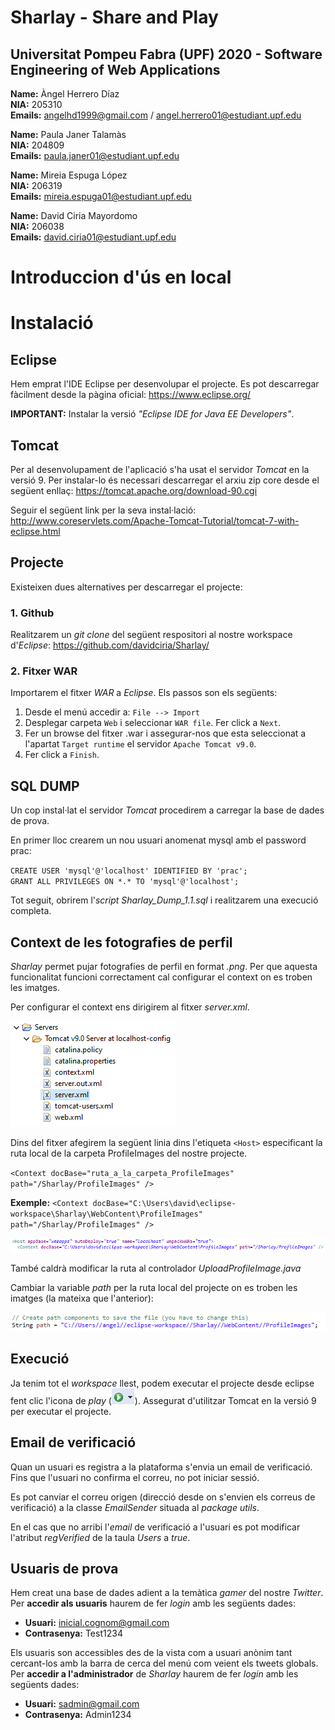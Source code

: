# Sharlay - Share and Play

## Universitat Pompeu Fabra (UPF) 2020 - Software Engineering of Web Applications

**Name:** Àngel Herrero Díaz <br />
**NIA:** 205310<br />
**Emails:** angelhd1999@gmail.com / angel.herrero01@estudiant.upf.edu<br />

**Name:** Paula Janer Talamàs  <br />
**NIA:** 204809<br />
**Emails:** paula.janer01@estudiant.upf.edu<br />

**Name:** Mireia Espuga López  <br />
**NIA:** 206319<br />
**Emails:** mireia.espuga01@estudiant.upf.edu<br />

**Name:** David Ciria Mayordomo <br />
**NIA:** 206038<br />
**Emails:** david.ciria01@estudiant.upf.edu<br />

# Introduccion d'ús en local

# Instalació

## Eclipse

Hem emprat l'IDE Eclipse per desenvolupar el projecte. Es pot descarregar fàcilment desde la pàgina oficial: https://www.eclipse.org/

**IMPORTANT:** Instalar la versió *"Eclipse IDE for Java EE Developers"*.

## Tomcat
Per al desenvolupament de l'aplicació s'ha usat el servidor *Tomcat* en la versió 9. Per instalar-lo és necessari descarregar el arxiu zip core desde el següent enllaç: https://tomcat.apache.org/download-90.cgi

Seguir el següent link per la seva instal·lació: http://www.coreservlets.com/Apache-Tomcat-Tutorial/tomcat-7-with-eclipse.html

##  Projecte

Existeixen dues alternatives per descarregar el projecte:

### 1. Github

Realitzarem un *git clone* del següent respositori al nostre workspace d'*Eclipse*: https://github.com/davidciria/Sharlay/

### 2. Fitxer WAR

Importarem el fitxer *WAR* a *Eclipse*. Els passos son els següents:
1. Desde el menú accedir a: `File --> Import`
2. Desplegar carpeta `Web` i seleccionar `WAR file`. Fer click a `Next`.
3. Fer un browse del fitxer .war i assegurar-nos que esta seleccionat a l'apartat `Target runtime` el servidor `Apache Tomcat v9.0`.
4. Fer click a `Finish`.

## SQL DUMP

Un cop instal·lat el servidor *Tomcat* procedirem a carregar la base de dades de prova. 

En primer lloc crearem un nou usuari anomenat mysql amb el password prac:

`CREATE USER 'mysql'@'localhost' IDENTIFIED BY 'prac'; ` <br>
`GRANT ALL PRIVILEGES ON *.* TO 'mysql'@'localhost'; `

Tot seguit, obrirem l'*script Sharlay_Dump_1.1.sql* i realitzarem una execució completa.

## Context de les fotografies de perfil

*Sharlay* permet pujar fotografies de perfil en format *.png*. Per que aquesta funcionalitat funcioni correctament cal configurar el context on es troben les imatges.

Per configurar el context ens dirigirem al fitxer *server.xml*.

<img src="https://github.com/davidciria/Sharlay/blob/master/readme_images/tutorial_context.png?raw=true">

Dins del fitxer afegirem la següent linia dins l'etiqueta `<Host>` especificant la ruta local de la carpeta ProfileImages del nostre projecte.

`<Context docBase="ruta_a_la_carpeta_ProfileImages" path="/Sharlay/ProfileImages" />`

**Exemple:** `<Context docBase="C:\Users\david\eclipse-workspace\Sharlay\WebContent\ProfileImages" path="/Sharlay/ProfileImages" />`

<img src="https://github.com/davidciria/Sharlay/blob/master/readme_images/tutorial_context2.png?raw=true">

També caldrà modificar la ruta al controlador *UploadProfileImage.java*

Cambiar la variable *path* per la ruta local del projecte on es troben les imatges (la mateixa que l'anterior):

<img src="https://github.com/davidciria/Sharlay/blob/master/readme_images/tutorial_context3.png?raw=true">

## Execució

Ja tenim tot el *workspace* llest, podem executar el projecte desde eclipse fent clic l'icona de *play* (<img src="https://github.com/davidciria/Sharlay/blob/master/readme_images/play_icon.png?raw=true">). Assegurat d'utilitzar Tomcat en la versió 9 per executar el projecte.

## Email de verificació

Quan un usuari es registra a la plataforma s'envia un email de verificació. Fins que l'usuari no confirma el correu, no pot iniciar sessió.

Es pot canviar el correu origen (direcció desde on s'envien els correus de verificació) a la classe *EmailSender* situada al *package utils*.

En el cas que no arribi l'*email* de verificació a l'usuari es pot modificar l'atribut *regVerified* de la taula *Users* a *true*.

## Usuaris de prova

Hem creat una base de dades adient a la temàtica *gamer* del nostre *Twitter*. Per **accedir als usuaris** haurem de fer *login* amb les següents dades:
 - **Usuari:** inicial.cognom@gmail.com
 - **Contrasenya:** Test1234
 
Els usuaris son accessibles des de la vista com a usuari anònim tant cercant-los amb la barra de cerca del menú com veient els tweets globals.
Per **accedir a l'administrador** de *Sharlay* haurem de fer *login* amb les següents dades:
 - **Usuari:** sadmin@gmail.com
 - **Contrasenya:** Admin1234



